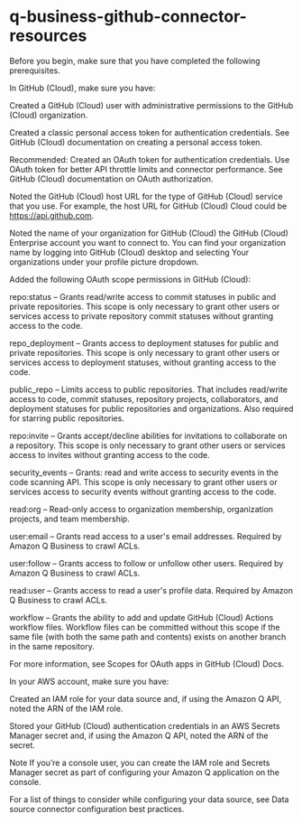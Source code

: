 # q-business-github-connector-resources


Before you begin, make sure that you have completed the following prerequisites.

In GitHub (Cloud), make sure you have:

Created a GitHub (Cloud) user with administrative permissions to the GitHub (Cloud) organization.

Created a classic personal access token for authentication credentials. See GitHub (Cloud) documentation on creating a personal access token.

Recommended: Created an OAuth token for authentication credentials. Use OAuth token for better API throttle limits and connector performance. See GitHub (Cloud) documentation on OAuth authorization.

Noted the GitHub (Cloud) host URL for the type of GitHub (Cloud) service that you use. For example, the host URL for GitHub (Cloud) Cloud could be https://api.github.com.

Noted the name of your organization for GitHub (Cloud) the GitHub (Cloud) Enterprise account you want to connect to. You can find your organization name by logging into GitHub (Cloud) desktop and selecting Your organizations under your profile picture dropdown.

Added the following OAuth scope permissions in GitHub (Cloud):

repo:status – Grants read/write access to commit statuses in public and private repositories. This scope is only necessary to grant other users or services access to private repository commit statuses without granting access to the code.

repo_deployment – Grants access to deployment statuses for public and private repositories. This scope is only necessary to grant other users or services access to deployment statuses, without granting access to the code.

public_repo – Limits access to public repositories. That includes read/write access to code, commit statuses, repository projects, collaborators, and deployment statuses for public repositories and organizations. Also required for starring public repositories.

repo:invite – Grants accept/decline abilities for invitations to collaborate on a repository. This scope is only necessary to grant other users or services access to invites without granting access to the code.

security_events – Grants: read and write access to security events in the code scanning API. This scope is only necessary to grant other users or services access to security events without granting access to the code.

read:org – Read-only access to organization membership, organization projects, and team membership.

user:email – Grants read access to a user's email addresses. Required by Amazon Q Business to crawl ACLs.

user:follow – Grants access to follow or unfollow other users. Required by Amazon Q Business to crawl ACLs.

read:user – Grants access to read a user's profile data. Required by Amazon Q Business to crawl ACLs.

workflow – Grants the ability to add and update GitHub (Cloud) Actions workflow files. Workflow files can be committed without this scope if the same file (with both the same path and contents) exists on another branch in the same repository.

For more information, see Scopes for OAuth apps in GitHub (Cloud) Docs.

In your AWS account, make sure you have:

Created an IAM role for your data source and, if using the Amazon Q API, noted the ARN of the IAM role.

Stored your GitHub (Cloud) authentication credentials in an AWS Secrets Manager secret and, if using the Amazon Q API, noted the ARN of the secret.

Note
If you’re a console user, you can create the IAM role and Secrets Manager secret as part of configuring your Amazon Q application on the console.

For a list of things to consider while configuring your data source, see Data source connector configuration best practices.
